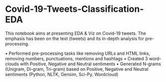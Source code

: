 # Covid-19-Tweets-Classification-EDA

This notebook aims at presenting EDA & Viz on Covid-19 tweets. The emphasis has been on the text (tweets) and its in-depth analysis for pre-processing.

•	Performed pre-processing tasks like removing URLs and HTML links, removing numbers, punctuations, mentions and hashtags
•	Created 3 word-clouds with Positive, Negative and Neutral sentiments
•	Generated N-grams (Unigram, Di-gram, Tri-gram) based on Positive, Negative and Neutral sentiments (Python, NLTK, Gensim, Sci-Py, Wordcloud)
